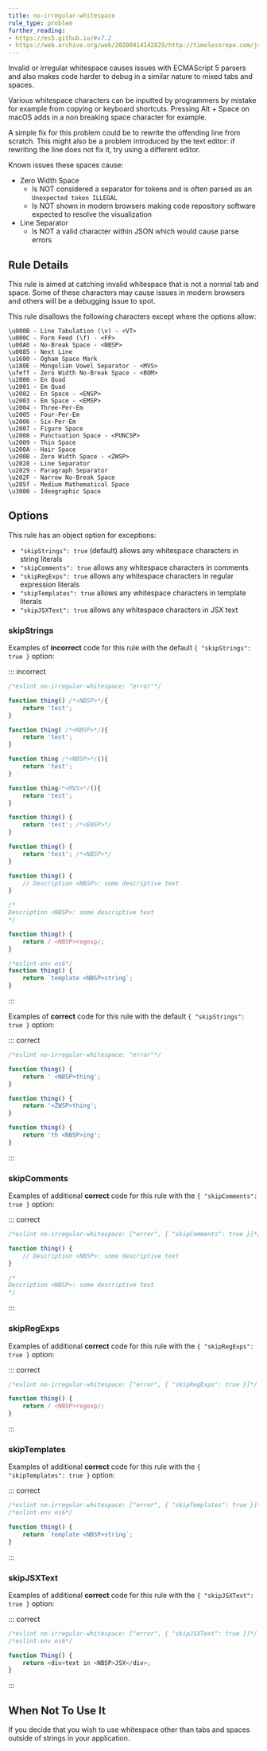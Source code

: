 ```yaml
---
title: no-irregular-whitespace
rule_type: problem
further_reading:
- https://es5.github.io/#x7.2
- https://web.archive.org/web/20200414142829/http://timelessrepo.com/json-isnt-a-javascript-subset
---
```




Invalid or irregular whitespace causes issues with ECMAScript 5 parsers and also makes code harder to debug in a similar nature to mixed tabs and spaces.

Various whitespace characters can be inputted by programmers by mistake for example from copying or keyboard shortcuts. Pressing Alt + Space on macOS adds in a non breaking space character for example.

A simple fix for this problem could be to rewrite the offending line from scratch. This might also be a problem introduced by the text editor: if rewriting the line does not fix it, try using a different editor.

Known issues these spaces cause:

* Zero Width Space
    * Is NOT considered a separator for tokens and is often parsed as an `Unexpected token ILLEGAL`
    * Is NOT shown in modern browsers making code repository software expected to resolve the visualization
* Line Separator
    * Is NOT a valid character within JSON which would cause parse errors

## Rule Details

This rule is aimed at catching invalid whitespace that is not a normal tab and space. Some of these characters may cause issues in modern browsers and others will be a debugging issue to spot.

This rule disallows the following characters except where the options allow:

```text
\u000B - Line Tabulation (\v) - <VT>
\u000C - Form Feed (\f) - <FF>
\u00A0 - No-Break Space - <NBSP>
\u0085 - Next Line
\u1680 - Ogham Space Mark
\u180E - Mongolian Vowel Separator - <MVS>
\ufeff - Zero Width No-Break Space - <BOM>
\u2000 - En Quad
\u2001 - Em Quad
\u2002 - En Space - <ENSP>
\u2003 - Em Space - <EMSP>
\u2004 - Three-Per-Em
\u2005 - Four-Per-Em
\u2006 - Six-Per-Em
\u2007 - Figure Space
\u2008 - Punctuation Space - <PUNCSP>
\u2009 - Thin Space
\u200A - Hair Space
\u200B - Zero Width Space - <ZWSP>
\u2028 - Line Separator
\u2029 - Paragraph Separator
\u202F - Narrow No-Break Space
\u205f - Medium Mathematical Space
\u3000 - Ideographic Space
```

## Options

This rule has an object option for exceptions:

* `"skipStrings": true` (default) allows any whitespace characters in string literals
* `"skipComments": true` allows any whitespace characters in comments
* `"skipRegExps": true` allows any whitespace characters in regular expression literals
* `"skipTemplates": true` allows any whitespace characters in template literals
* `"skipJSXText": true` allows any whitespace characters in JSX text

### skipStrings

Examples of **incorrect** code for this rule with the default `{ "skipStrings": true }` option:

::: incorrect

```js
/*eslint no-irregular-whitespace: "error"*/

function thing() /*<NBSP>*/{
    return 'test';
}

function thing( /*<NBSP>*/){
    return 'test';
}

function thing /*<NBSP>*/(){
    return 'test';
}

function thing᠎/*<MVS>*/(){
    return 'test';
}

function thing() {
    return 'test'; /*<ENSP>*/
}

function thing() {
    return 'test'; /*<NBSP>*/
}

function thing() {
    // Description <NBSP>: some descriptive text
}

/*
Description <NBSP>: some descriptive text
*/

function thing() {
    return / <NBSP>regexp/;
}

/*eslint-env es6*/
function thing() {
    return `template <NBSP>string`;
}
```

:::

Examples of **correct** code for this rule with the default `{ "skipStrings": true }` option:

::: correct

```js
/*eslint no-irregular-whitespace: "error"*/

function thing() {
    return ' <NBSP>thing';
}

function thing() {
    return '​<ZWSP>thing';
}

function thing() {
    return 'th <NBSP>ing';
}
```

:::

### skipComments

Examples of additional **correct** code for this rule with the `{ "skipComments": true }` option:

::: correct

```js
/*eslint no-irregular-whitespace: ["error", { "skipComments": true }]*/

function thing() {
    // Description <NBSP>: some descriptive text
}

/*
Description <NBSP>: some descriptive text
*/
```

:::

### skipRegExps

Examples of additional **correct** code for this rule with the `{ "skipRegExps": true }` option:

::: correct

```js
/*eslint no-irregular-whitespace: ["error", { "skipRegExps": true }]*/

function thing() {
    return / <NBSP>regexp/;
}
```

:::

### skipTemplates

Examples of additional **correct** code for this rule with the `{ "skipTemplates": true }` option:

::: correct

```js
/*eslint no-irregular-whitespace: ["error", { "skipTemplates": true }]*/
/*eslint-env es6*/

function thing() {
    return `template <NBSP>string`;
}
```

:::

### skipJSXText

Examples of additional **correct** code for this rule with the `{ "skipJSXText": true }` option:

::: correct

```js
/*eslint no-irregular-whitespace: ["error", { "skipJSXText": true }]*/
/*eslint-env es6*/

function Thing() {
    return <div>text in <NBSP>JSX</div>;
}
```

:::

## When Not To Use It

If you decide that you wish to use whitespace other than tabs and spaces outside of strings in your application.
